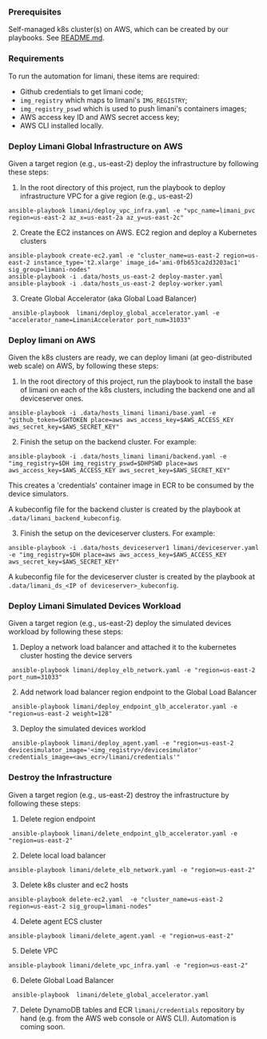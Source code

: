 ### Prerequisites
Self-managed k8s cluster(s) on AWS, which can be created by our playbooks. See [README.md](../README.md).

### Requirements
To run the automation for limani, these items are required:
- Github credentials to get limani code;
- `img_registry` which maps to limani's `IMG_REGISTRY`;
- `img_registry_pswd` which is used to push limani's containers images;
- AWS access key ID and AWS secret access key;
- AWS CLI installed locally.


### Deploy Limani Global Infrastructure on AWS

Given a target region (e.g., us-east-2) deploy the infrastructure by following these steps:

1. In the root directory of this project, run the playbook to deploy infrastructure VPC for a give region (e.g., us-east-2)

```shell
ansible-playbook limani/deploy_vpc_infra.yaml -e "vpc_name=limani_pvc region=us-east-2 az_x=us-east-2a az_y=us-east-2c"
```

2. Create the  EC2 instances on AWS. EC2 region and deploy a Kubernetes clusters
```shell
ansible-playbook create-ec2.yaml -e "cluster_name=us-east-2 region=us-east-2 instance_type='t2.xlarge' image_id='ami-0fb653ca2d3203ac1' sig_group=limani-nodes"
ansible-playbook -i .data/hosts_us-east-2 deploy-master.yaml
ansible-playbook -i .data/hosts_us-east-2 deploy-worker.yaml
```

3. Create Global Accelerator (aka Global Load Balancer)
```shell
 ansible-playbook  limani/deploy_global_accelerator.yaml -e "accelerator_name=LimaniAccelerator port_num=31033"
```


### Deploy limani on AWS
Given the k8s clusters are ready, we can deploy limani (at geo-distributed web scale) on AWS, by following these steps:
1. In the root directory of this project, run the playbook to install the base of limani on each of the k8s clusters, including the backend one and all deviceserver ones.
```shell
ansible-playbook -i .data/hosts_limani limani/base.yaml -e "github_token=$GHTOKEN place=aws aws_access_key=$AWS_ACCESS_KEY aws_secret_key=$AWS_SECRET_KEY"
```

2. Finish the setup on the backend cluster. For example:
```shell
ansible-playbook -i .data/hosts_limani limani/backend.yaml -e "img_registry=$DH img_registry_pswd=$DHPSWD place=aws aws_access_key=$AWS_ACCESS_KEY aws_secret_key=$AWS_SECRET_KEY"
```
This creates a 'credentials' container image in ECR to be consumed by the device simulators.

A kubeconfig file for the backend cluster is created by the playbook at `.data/limani_backend_kubeconfig`.

3. Finish the setup on the deviceserver clusters. For example:
```shell
ansible-playbook -i .data/hosts_deviceserver1 limani/deviceserver.yaml -e "img_registry=$DH place=aws aws_access_key=$AWS_ACCESS_KEY aws_secret_key=$AWS_SECRET_KEY"
```

A kubeconfig file for the deviceserver cluster is created by the playbook at `.data/limani_ds_<IP of deviceserver>_kubeconfig`.


### Deploy Limani Simulated Devices Workload

Given a target region (e.g., us-east-2) deploy the simulated devices workload by following these steps:

1. Deploy a network load balancer and attached it to the kubernetes cluster hosting the device servers
```shell
 ansible-playbook limani/deploy_elb_network.yaml -e "region=us-east-2  port_num=31033"
````


2. Add network load balancer region endpoint to the Global Load Balancer
```shell
 ansible-playbook limani/deploy_endpoint_glb_accelerator.yaml -e "region=us-east-2 weight=128"
````

3. Deploy the simulated devices worklod
```shell
 ansible-playbook limani/deploy_agent.yaml -e "region=us-east-2  devicesimulator_image='<img_registry>/devicesimulator'  credentials_image=<aws_ecr>/limani/credentials'"
````


### Destroy the Infrastructure

Given a target region (e.g., us-east-2) destroy the infrastructure by following these steps:

1. Delete region endpoint

```shell
 ansible-playbook limani/delete_endpoint_glb_accelerator.yaml -e "region=us-east-2"
````

2. Delete local load balancer

```shell
ansible-playbook limani/delete_elb_network.yaml -e "region=us-east-2"
````

3. Delete k8s cluster and ec2 hosts

```shell
ansible-playbook delete-ec2.yaml  -e "cluster_name=us-east-2 region=us-east-2 sig_group=limani-nodes"
````

4. Delete agent ECS cluster

```shell
ansible-playbook limani/delete_agent.yaml -e "region=us-east-2"
````

5. Delete VPC

```shell
ansible-playbook limani/delete_vpc_infra.yaml -e "region=us-east-2"
````

6. Delete Global Load Balancer

```shell
 ansible-playbook  limani/delete_global_accelerator.yaml
````

7. Delete DynamoDB tables and ECR `limani/credentials` repository by hand (e.g. from the AWS web console or AWS CLI). Automation is coming soon.
